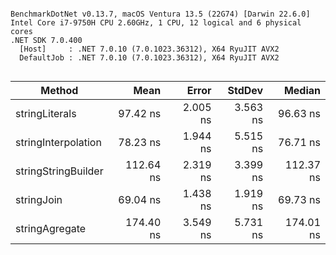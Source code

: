 ```

BenchmarkDotNet v0.13.7, macOS Ventura 13.5 (22G74) [Darwin 22.6.0]
Intel Core i7-9750H CPU 2.60GHz, 1 CPU, 12 logical and 6 physical cores
.NET SDK 7.0.400
  [Host]     : .NET 7.0.10 (7.0.1023.36312), X64 RyuJIT AVX2
  DefaultJob : .NET 7.0.10 (7.0.1023.36312), X64 RyuJIT AVX2


```
|              Method |      Mean |    Error |   StdDev |    Median |
|-------------------- |----------:|---------:|---------:|----------:|
|      stringLiterals |  97.42 ns | 2.005 ns | 3.563 ns |  96.63 ns |
| stringInterpolation |  78.23 ns | 1.944 ns | 5.515 ns |  76.71 ns |
| stringStringBuilder | 112.64 ns | 2.319 ns | 3.399 ns | 112.37 ns |
|          stringJoin |  69.04 ns | 1.438 ns | 1.919 ns |  69.73 ns |
|      stringAgregate | 174.40 ns | 3.549 ns | 5.731 ns | 174.01 ns |
